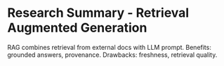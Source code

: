 # Research Summary - Retrieval Augmented Generation
RAG combines retrieval from external docs with LLM prompt. Benefits: grounded answers, provenance. Drawbacks: freshness, retrieval quality.
